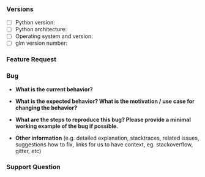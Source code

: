 ### Versions

<!--Please provide the following information before submitting your issue. Thank you!-->

- [ ] Python version: <!-- (e.g. 2.7, 3.3, 3.6) -->
- [ ] Python architecture: <!-- (e.g. x86, x64) -->
- [ ] Operating system and version: <!-- (e.g. Windows XP, Windows 7, Windows 8, OSX 11, Red Hat, Ubuntu, Centos 6, Centos 7) -->
- [ ] glm version number: <!-- (e.g. v0.1.0, v0.2.5, v0.3.0) -->

<!--

You can use the following block of code to find the version of glm that you are using

	```python
	import glm
	print(glm.__version__)
	```

-->

<!--Delete the irrelevant sections-->

### Feature Request

<!--If it is a feature request, describe it in detail in this section and delete the sections below.-->

### Bug

<!--If it is a bug, answer the following questions and add information that you think is relevant. Delete the other sections-->

* **What is the current behavior?**

* **What is the expected behavior? What is the motivation / use case for changing the behavior?**

* **What are the steps to reproduce this bug? Please provide a minimal working example of the bug if possible.**

* **Other information** (e.g. detailed explanation, stacktraces, related issues, suggestions how to fix, links for us to have context, eg. stackoverflow, gitter, etc)

### Support Question

<!--If it is a support question, describe it in detail in this section. Please provide the necessary OpenDSS files if possible or a minimal working example that we can use to discuss the quesiton. Delete the other sections.-->


